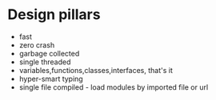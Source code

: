 # Design pillars

- fast
- zero crash
- garbage collected
- single threaded
- variables,functions,classes,interfaces, that's it
- hyper-smart typing
- single file compiled - load modules by imported file or url
